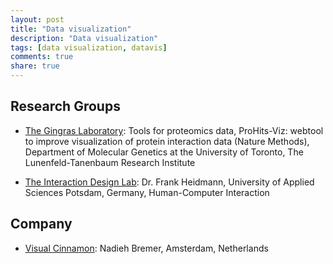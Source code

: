 ```yaml
---
layout: post
title: "Data visualization"
description: "Data visualization"
tags: [data visualization, datavis]
comments: true
share: true
---
```



Research Groups
-----

* [The Gingras Laboratory](http://gingraslab.lunenfeld.ca/index.php): Tools for proteomics data, ProHits-Viz: webtool to improve visualization of protein interaction data (Nature Methods), Department of Molecular Genetics at the University of Toronto, The Lunenfeld-Tanenbaum Research Institute

* [The Interaction Design Lab](https://idl.fh-potsdam.de/people/frank-heidmann/): Dr. Frank Heidmann, University of Applied Sciences Potsdam, Germany, Human-Computer Interaction


Company
-----

* [Visual Cinnamon](https://www.visualcinnamon.com/): Nadieh Bremer, Amsterdam, Netherlands


